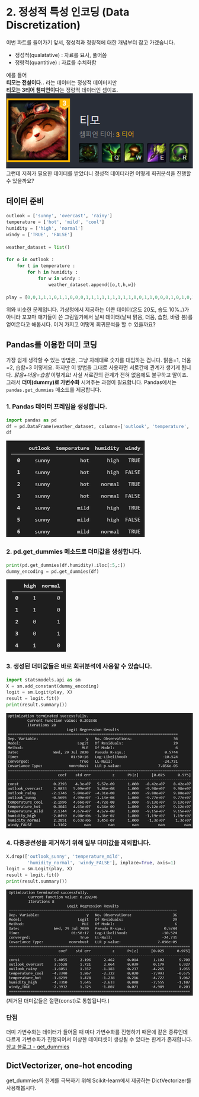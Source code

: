# 2. 정성적 특성 인코딩 (Data Discretization)
이번 파트를 들어가기 앞서, 정성적과 정량적에 대한 개념부터 잡고 가겠습니다.  
* 정성적(qualatative) : 자료를 묘사, 풀어씀
* 정량적(quantitive) : 자료를 수치화함

예를 들어  
**티모는 전설이다..** 라는 데이터는 정성적 데이터지만   
**티모는 3티어 챔피언이다**는 정량적 데이터인 셈이죠.  
![image](03.png)  
그런데 저희가 필요한 데이터를 받았더니 정성적 데이터라면 어떻게 회귀분석을 진행할 수 있을까요?  
## 데이터 준비
```python
outlook = ['sunny', 'overcast', 'rainy']
temperature = ['hot', 'mild', 'cool']
humidity = ['high', 'normal']
windy = ['TRUE', 'FALSE']

weather_dataset = list()

for o in outlook : 
    for t in temperature : 
        for h in humidity : 
            for w in windy : 
                weather_dataset.append([o,t,h,w])
                
play = [0,0,1,1,1,0,1,1,0,0,0,1,1,1,1,1,1,1,1,1,0,0,1,1,0,0,0,1,0,1,0,1,0,0,0,1]
```
위와 비슷한 문제입니다. 기상청에서 제공하는 이쁜 데이터(온도 20도, 습도 10%..)가 아니라 꼬꼬마 애기들이 쓴 그림일기에서 날씨 데이터(날씨 맑음, 더움, 습함, 바람 붐)를 얻어온다고 해봅시다. 이거 가지고 어떻게 회귀분석을 할 수 있을까요?  

## Pandas를 이용한 더미 코딩
가장 쉽게 생각할 수 있는 방법은, 그냥 차례대로 숫자를 대입하는 겁니다. 맑음=1, 더움=2, 습함=3 이렇게요. 하지만 이 방법을 그대로 사용하면 서로간에 관계가 생기게 됩니다. *맑음+더움=습함* 이렇게요! 사실 서로간의 관계가 전혀 없음에도 불구하고 말이죠. 그래서 **더미(dummy)로 가변수화** 시켜주는 과정이 필요합니다.
Pandas에서는 `pandas.get_dummies` 메소드를 제공합니다. 
### 1. Pandas 데이터 프레임을 생성합니다.
```python
import pandas as pd
df = pd.DataFrame(weather_dataset, columns=['outlook', 'temperature', 'humidity', 'windy'])
df
```
![image](04.png)  
### 2. pd.get_dummies 메소드로 더미값을 생성합니다.
```python
print(pd.get_dummies(df.humidity).iloc[:5,:])
dummy_encoding = pd.get_dummies(df)
```
![image](05.png)  
### 3. 생성된 더미값들은 바로 회귀분석에 사용할 수 있습니다.
```python
import statsmodels.api as sm
X = sm.add_constant(dummy_encoding)
logit = sm.Logit(play, X)
result = logit.fit()
print(result.summary())
```
![image](06.png)  
### 4. 다중공선성을 제거하기 위해 일부 더미값을 제외합니다.
```python
X.drop(['outlook_sunny', 'temperature_mild',
        'humidity_normal', 'windy_FALSE'], inplace=True, axis=1)
logit = sm.Logit(play, X)
result = logit.fit()
print(result.summary())
```
![image](07.png)  
(제거된 더미값들은 절편(const)로 통합됩니다.)
### 단점
더미 가변수화는 데이터가 들어올 때 마다 가변수화를 진행하기 때문에 같은 종류인데 다르게 가변수화가 진행되어서 이상한 데이터셋이 생성될 수 있다는 한계가 존재합니다.  
[참고 블로그 - get_dummies](https://devuna.tistory.com/67)

## DictVectorizer, one-hot encoding  
get_dummies의 한계를 극복하기 위해 Scikit-learn에서 제공하는 DictVectorizer를 사용해봅시다. 
